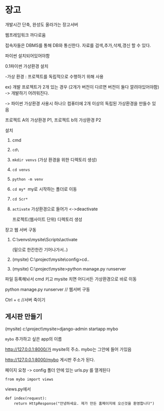 # 장고

개발시간 단축, 완성도 올라가는 장고서버



웹프레임워크 까다로움



접속자들은 DBMS를 통해 DB와 통신한다. 자료를 검색,추가,삭제,갱신 할 수 있다.



파이썬 설치되어있어야함

0.1파이썬 가상환경 설치

-가상 환경 : 프로젝트를 독립적으로 수행하기 위해 사용

ex) 개발 프로젝트가 2개 있는 경우 (2개가 버전이 다르면 버전이 둘다 깔려야있어야함) -> 개발하기 어려워진다. 

-> 파이썬 가상환경 사용시 하나으 컴퓨터에 2개 이상의 독립된 가상환경을 만들수 있음

프로젝트 A의 가상환경 P1, 프로젝트 b의 가상환경 P2 



설치

1. cmd 

2. `cd\`

3. `mkdir venvs` (가상 환경을 위한 디렉토리 생성)

4. `cd venvs`

5.  `python -m venv`

6. `cd my* `my로 시작하는 폴더로 이동

7. `cd Scr*`

8. `activate` 가상환경으로 들어가 <->deactivate

   프로젝트(웹사이트 단위) 디렉토리 생성



장고 웹 서버 구동
1. C:\venvs\mysite\Scripts\activate

   (밑으로 한칸한칸 기어나가서..)

2. (mysite) C:\project\mysite\config>cd..

3. (mysite) C:\project\mysite>python manage.py runserver



파일 등록해놔서 cmd 키고 mysite 치면 어디서든 가상환경으로 바로 이동

python manage.py runserver   // 웹서버 구동

Ctrl + c //서버 죽이기



## 게시판 만들기

(mysite) c:\project\mysite>django-admin startapp mybo

`mybo` 추가하고 싶은 app의 이름

 http://127.0.0.1:8000/가 mysite의 주소. mybo는 그안에 들어 가있음

http://127.0.0.1:8000/mybo 게시판 주소가 된다. 

페이지 요청 -> config 폴더 안에 있는 urls.py 를 열게된다

```
from mybo import views
```



views.py에서

```
def index(request):
    return HttpResponse("안녕하세요. 제가 만든 홈페이지에 오신것을 환영합니다")
```











